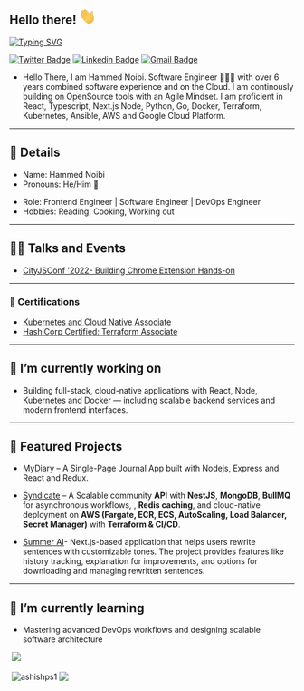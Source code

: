 

<h2> Hello there! <img src="https://raw.githubusercontent.com/ABSphreak/ABSphreak/master/gifs/Hi.gif" width="30px"></h2>


[![Typing SVG](https://readme-typing-svg.demolab.com/?lines=I'm+Hammed+Noibi;Software+Engineer|Frontend+|+DevOps)](https://git.io/typing-svg)


[![Twitter Badge](https://img.shields.io/badge/-@hnobi08-1ca0f1?style=flat-square&labelColor=1ca0f1&logo=twitter&logoColor=white&link=https://twitter.com/hnobi08)](https://twitter.com/hnobi08) [![Linkedin Badge](https://img.shields.io/badge/-HammedNoibi-blue?style=flat-square&logo=Linkedin&logoColor=white&link=https://www.linkedin.com/in/hammed-noibi-222520b1/)](https://www.linkedin.com/in/hammed-noibi-222520b1/) [![Gmail Badge](https://img.shields.io/badge/-hnobi08@gmail.com-c14438?style=flat-square&logo=Gmail&logoColor=white&link=mailto:hnobi08@gmail.com)](mailto:hnobi08l@gmail.com)

- Hello There, I am Hammed Noibi. Software Engineer 🧑🏾‍💻 with over 6 years combined software experience and on the Cloud. I am continously building on OpenSource tools with an Agile Mindset. I am proficient in React, Typescript, Next.js Node, Python, Go, Docker, Terraform, Kubernetes, Ansible, AWS and Google Cloud Platform. 

---



## 💬 Details
- Name: Hammed Noibi
- Pronouns: He/Him :man:
<!-- - Presentations -->
- Role: Frontend Engineer | Software Engineer | DevOps Engineer
- Hobbies: Reading, Cooking, Working out



---

## 📣📣 Talks and Events
- [CityJSConf '2022- Building Chrome Extension Hands-on](https://drive.google.com/file/d/1-jim3kvNRQvz65taS15LzL1NbjGf6lp8/view?usp=sharing)


<!-- ### 📕 Latest Blog Posts -->

<!-- BLOG-POST-LIST:START -->
<!-- - [How Platform Engineering is transforming the use of Modern-day Cloud Native Technologies - Yassir Blog](https://medium.com/@Yassirtech/how-platform-engineering-is-transforming-the-use-of-modern-day-cloud-native-technologies-c55e5060c4b4)  -->

---

### 📕 Certifications

- [Kubernetes and Cloud Native Associate](https://www.credly.com/badges/0bc70c24-e172-4e59-bb5b-a58a40854cdf/public_url)
- [HashiCorp Certified: Terraform Associate](https://www.credly.com/badges/7b535cfa-5c02-4e13-81fe-982c7ce6e7e8/public_url)

---

## 🔭 I’m currently working on
- Building full-stack, cloud-native applications with React, Node, Kubernetes and Docker — including scalable backend services and modern frontend interfaces.


---



## 🚀 Featured Projects

- [MyDiary](https://github.com/hnobi/MyDiary-React) – A Single-Page Journal App built with Nodejs, Express and React and Redux.



- [Syndicate](https://github.com/hnobi/syndicate) – A Scalable community **API** with **NestJS**, **MongoDB**, **BullMQ**  for asynchronous workflows, , **Redis caching**, and cloud-native deployment on **AWS (Fargate, ECR, ECS, AutoScaling, Load Balancer, Secret Manager)** with **Terraform & CI/CD**.

- [Summer AI](https://github.com/hnobi/summar-ai)- Next.js-based application that helps users rewrite sentences with customizable tones. The project provides features like history tracking, explanation for improvements, and options for downloading and managing rewritten sentences.

---

## 🌱 I’m currently learning
- Mastering advanced DevOps workflows and designing scalable software architecture

&nbsp;![](https://komarev.com/ghpvc/?username=hnobi&color=brightgreen)
<p>&nbsp;<img align="center" src="https://github-readme-stats.vercel.app/api?username=hnobi&show_icons=true&rank_icon=github&locale=en" alt="ashishps1" />
<img align="center" src="https://github-readme-stats.vercel.app/api/top-langs/?username=hnobi&layout=compact&hide_border=true&&langs_count=10&show_icons=true&theme=transparent" />
</p>




